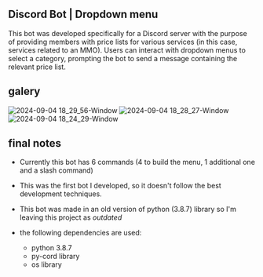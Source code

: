 ## Discord Bot | Dropdown menu

This bot was developed specifically for a Discord server with the purpose of providing members with price lists for various services 
(in this case, services related to an MMO). Users can interact with dropdown menus to select a category, 
prompting the bot to send a message containing the relevant price list.

## galery

![2024-09-04 18_29_56-Window](https://github.com/user-attachments/assets/37dd8498-997e-4e3a-9be6-40cea39015cb)
![2024-09-04 18_28_27-Window](https://github.com/user-attachments/assets/92ad158c-aaba-4397-91e1-2d0cf8d92915)
![2024-09-04 18_24_29-Window](https://github.com/user-attachments/assets/8329d7c3-d671-41f1-acf2-32ab50f8fd01)

## final notes

* Currently this bot has 6 commands (4 to build the menu, 1 additional one and a slash command)

* This was the first bot I developed, so it doesn't follow the best development techniques.

* This bot was made in an old version of python (3.8.7) library so I'm leaving this project as *outdated*

* the following dependencies are used:
   * python 3.8.7
   * py-cord library
   * os library
